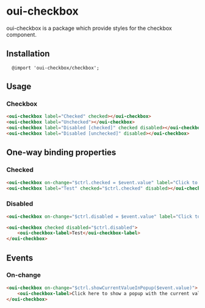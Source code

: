 # oui-checkbox

oui-checkbox is a package which provide styles for the checkbox component.

## Installation

```less
  @import 'oui-checkbox/checkbox';
```

## Usage

### Checkbox

```html
<oui-checkbox label="Checked" checked></oui-checkbox>
<oui-checkbox label="Unchecked"></oui-checkbox>
<oui-checkbox label="Disabled [checked]" checked disabled></oui-checkbox>
<oui-checkbox label="Disabled [unchecked]" disabled></oui-checkbox>
```

## One-way binding properties

### Checked

```html
<oui-checkbox on-change="$ctrl.checked = $event.value" label="Click to check/uncheck the test checkbox"></oui-checkbox>
<oui-checkbox label="Test" checked="$ctrl.checked" disabled></oui-checkbox>
```

### Disabled

```html
<oui-checkbox on-change="$ctrl.disabled = $event.value" label="Click to disable the test checkbox"></oui-checkbox>

<oui-checkbox checked disabled="$ctrl.disabled">
    <oui-checkbox-label>Test</oui-checkbox-label>
</oui-checkbox>
```

## Events

### On-change

```html
<oui-checkbox on-change="$ctrl.showCurrentValueInPopup($event.value)">
    <oui-checkbox-label>Click here to show a popup with the current value</oui-checkbox-label>
</oui-checkbox>
```
